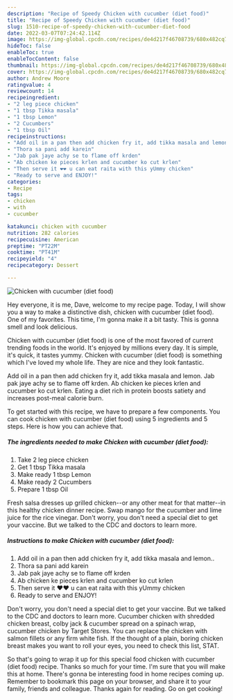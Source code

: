 ```yaml
---
description: "Recipe of Speedy Chicken with cucumber (diet food)"
title: "Recipe of Speedy Chicken with cucumber (diet food)"
slug: 1510-recipe-of-speedy-chicken-with-cucumber-diet-food
date: 2022-03-07T07:24:42.114Z
image: https://img-global.cpcdn.com/recipes/de4d217f46708739/680x482cq70/chicken-with-cucumber-diet-food-recipe-main-photo.jpg
hideToc: false
enableToc: true
enableTocContent: false
thumbnail: https://img-global.cpcdn.com/recipes/de4d217f46708739/680x482cq70/chicken-with-cucumber-diet-food-recipe-main-photo.jpg
cover: https://img-global.cpcdn.com/recipes/de4d217f46708739/680x482cq70/chicken-with-cucumber-diet-food-recipe-main-photo.jpg
author: Andrew Moore
ratingvalue: 4
reviewcount: 14
recipeingredient:
- "2 leg piece chicken"
- "1 tbsp Tikka masala"
- "1 tbsp Lemon"
- "2 Cucumbers"
- "1 tbsp Oil"
recipeinstructions:
- "Add oil in a pan then add chicken fry it, add tikka masala and lemon.."
- "Thora sa pani add karein"
- "Jab pak jaye achy se to flame off krden"
- "Ab chicken ke pieces krlen and cucumber ko cut krlen"
- "Then serve it ❤❤ u can eat raita with this yUmmy chicken"
- "Ready to serve and ENJOY!"
categories:
- Recipe
tags:
- chicken
- with
- cucumber

katakunci: chicken with cucumber 
nutrition: 282 calories
recipecuisine: American
preptime: "PT22M"
cooktime: "PT41M"
recipeyield: "4"
recipecategory: Dessert

---
```



![Chicken with cucumber (diet food)](https://img-global.cpcdn.com/recipes/de4d217f46708739/680x482cq70/chicken-with-cucumber-diet-food-recipe-main-photo.jpg)

Hey everyone, it is me, Dave, welcome to my recipe page. Today, I will show you a way to make a distinctive dish, chicken with cucumber (diet food). One of my favorites. This time, I'm gonna make it a bit tasty. This is gonna smell and look delicious.

Chicken with cucumber (diet food) is one of the most favored of current trending foods in the world. It's enjoyed by millions every day. It is simple, it's quick, it tastes yummy. Chicken with cucumber (diet food) is something which I've loved my whole life. They are nice and they look fantastic.

Add oil in a pan then add chicken fry it, add tikka masala and lemon. Jab pak jaye achy se to flame off krden. Ab chicken ke pieces krlen and cucumber ko cut krlen. Eating a diet rich in protein boosts satiety and increases post-meal calorie burn.


To get started with this recipe, we have to prepare a few components. You can cook chicken with cucumber (diet food) using 5 ingredients and 5 steps. Here is how you can achieve that.

<!--inarticleads1-->

##### The ingredients needed to make Chicken with cucumber (diet food):

1. Take 2 leg piece chicken
1. Get 1 tbsp Tikka masala
1. Make ready 1 tbsp Lemon
1. Make ready 2 Cucumbers
1. Prepare 1 tbsp Oil


Fresh salsa dresses up grilled chicken--or any other meat for that matter--in this healthy chicken dinner recipe. Swap mango for the cucumber and lime juice for the rice vinegar. Don&#39;t worry, you don&#39;t need a special diet to get your vaccine. But we talked to the CDC and doctors to learn more. 

<!--inarticleads2-->

##### Instructions to make Chicken with cucumber (diet food):

1. Add oil in a pan then add chicken fry it, add tikka masala and lemon..
1. Thora sa pani add karein
1. Jab pak jaye achy se to flame off krden
1. Ab chicken ke pieces krlen and cucumber ko cut krlen
1. Then serve it ❤❤ u can eat raita with this yUmmy chicken
1. Ready to serve and ENJOY!

Don&#39;t worry, you don&#39;t need a special diet to get your vaccine. But we talked to the CDC and doctors to learn more. Cucumber chicken with shredded chicken breast, colby jack & cucumber spread on a spinach wrap, cucumber chicken by Target Stores. You can replace the chicken with salmon fillets or any firm white fish. If the thought of a plain, boring chicken breast makes you want to roll your eyes, you need to check this list, STAT. 

So that's going to wrap it up for this special food chicken with cucumber (diet food) recipe. Thanks so much for your time. I'm sure that you will make this at home. There's gonna be interesting food in home recipes coming up. Remember to bookmark this page on your browser, and share it to your family, friends and colleague. Thanks again for reading. Go on get cooking!

